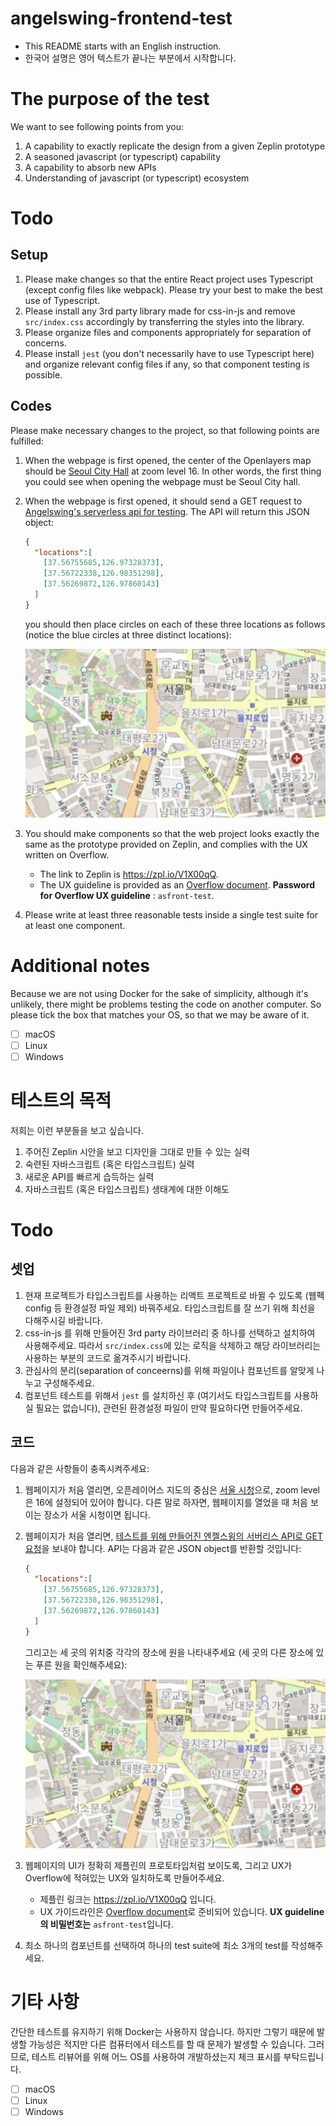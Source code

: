 # angelswing-frontend-test
- This README starts with an English instruction. 
- 한국어 설명은 영어 텍스트가 끝나는 부분에서 시작합니다.

# The purpose of the test

We want to see following points from you:

1. A capability to exactly replicate the design from a given Zeplin prototype
2. A seasoned javascript (or typescript) capability
3. A capability to absorb new APIs
4. Understanding of javascript (or typescript) ecosystem

# Todo
## Setup
1. Please make changes so that the entire React project uses Typescript (except config files like webpack). Please try your best to make the best use of Typescript.
2. Please install any 3rd party library made for css-in-js and remove `src/index.css` accordingly by transferring the styles into the library.
3. Please organize files and components appropriately for separation of concerns.
4. Please install `jest` (you don't necessarily have to use Typescript here) and organize relevant config files if any, so that component testing is possible.

## Codes
Please make necessary changes to the project, so that following points are fulfilled:

1. When the webpage is first opened, the center of the Openlayers map should be [Seoul City Hall](https://www.google.com/maps/place/Seoul+City+Hall/@37.5662952,126.9779451,15z/data=!4m2!3m1!1s0x0:0xe92b70ac420cf0a8?sa=X&ved=2ahUKEwi62Yygm5_sAhUGMd4KHaCBDK0Q_BIwFHoECBcQBQ) at zoom level 16. In other words, the first thing you could see when opening the webpage must be Seoul City hall.
2. When the webpage is first opened, it should send a GET request to [Angelswing's serverless api for testing](https://angelswing-frontend-test-serverless-api.vercel.app/api/locations). The API will return this JSON object:

    ```json
    {
      "locations":[
        [37.56755685,126.97328373],
        [37.56722338,126.98351298],
        [37.56269872,126.97860143]
      ]
    }
    ```

    you should then place circles on each of these three locations as follows (notice the blue circles at three distinct locations):

    ![blue circles](./blue-circles.png)

3. You should make components so that the web project looks exactly the same as the prototype provided on Zeplin, and complies with the UX written on Overflow. 
    - The link to Zeplin is https://zpl.io/V1X00qQ.
    - The UX guideline is provided as an [Overflow document](https://overflow.io/s/9CNSS5JI). **Password for Overflow UX guideline** : `asfront-test`.

4. Please write at least three reasonable tests inside a single test suite for at least one component.

# Additional notes
Because we are not using Docker for the sake of simplicity, although it's unlikely, there might be problems testing the code on another computer. So please tick the box that matches your OS, so that we may be aware of it.

- [ ] macOS
- [ ] Linux
- [ ] Windows

# 테스트의 목적

저희는 이런 부분들을 보고 싶습니다.

1. 주어진 Zeplin 시안을 보고 디자인을 그대로 만들 수 있는 실력
2. 숙련된 자바스크립트 (혹은 타입스크립트) 실력
3. 새로운 API를 빠르게 습득하는 실력
4. 자바스크립트 (혹은 타입스크립트) 생태계에 대한 이해도

# Todo
## 셋업
1. 현재 프로젝트가 타입스크립트를 사용하는 리액트 프로젝트로 바뀔 수 있도록 (웹펙 config 등 환경설정 파일 제외) 바꿔주세요. 타입스크립트를 잘 쓰기 위해 최선을 다해주시길 바랍니다.
2. css-in-js 를 위해 만들어진 3rd party 라이브러리 중 하나를 선택하고 설치하여 사용해주세요. 따라서 `src/index.css`에 있는 로직을 삭제하고 해당 라이브러리는 사용하는 부분의 코드로 옮겨주시기 바랍니다.
3. 관심사의 분리(separation of conceerns)를 위해 파일이나 컴포넌트를 알맞게 나누고 구성해주세요.
4. 컴포넌트 테스트를 위해서 `jest` 를 설치하신 후 (여기서도 타입스크립트를 사용하실 필요는 없습니다), 관련된 환경설정 파일이 만약 필요하다면 만들어주세요.

## 코드
다음과 같은 사항들이 충족시켜주세요:
1. 웹페이지가 처음 열리면, 오픈레이어스 지도의 중심은 [서울 시청](https://www.google.com/maps/place/Seoul+City+Hall/@37.5662952,126.9779451,15z/data=!4m2!3m1!1s0x0:0xe92b70ac420cf0a8?sa=X&ved=2ahUKEwi62Yygm5_sAhUGMd4KHaCBDK0Q_BIwFHoECBcQBQ)으로, zoom level은 16에 설정되어 있어야 합니다. 다른 말로 하자면, 웹페이지를 열었을 때 처음 보이는 장소가 서울 시청이면 됩니다.
2. 웹페이지가 처음 열리면, [테스트를 위해 만들어진 엔젤스윙의 서버리스 API로 GET 요청](https://angelswing-frontend-test-serverless-api.vercel.app/api/locations)을 보내야 합니다. API는 다음과 같은 JSON object를 반환할 것입니다:

    ```json
    {
      "locations":[
        [37.56755685,126.97328373],
        [37.56722338,126.98351298],
        [37.56269872,126.97860143]
      ]
    }
    ```

    그리고는 세 곳의 위치중 각각의 장소에 원을 나타내주세요 (세 곳의 다른 장소에 있는 푸른 원을 확인해주세요):

    ![blue circles](./blue-circles.png)


3. 웹페이지의 UI가 정확히 제플린의 프로토타입처럼 보이도록, 그리고 UX가 Overflow에 적혀있는 UX와 일치하도록 만들어주세요. 
    - 제플린 링크는 https://zpl.io/V1X00qQ 입니다.
    - UX 가이드라인은 [Overflow document](https://overflow.io/s/9CNSS5JI)로 준비되어 있습니다. **UX guideline의 비밀번호는** `asfront-test`입니다.

4. 최소 하나의 컴포넌트를 선택하여 하나의 test suite에 최소 3개의 test를 작성해주세요.

# 기타 사항
간단한 테스트를 유지하기 위해 Docker는 사용하지 않습니다. 하지만 그렇기 때문에 발생할 가능성은 적지만 다른 컴퓨터에서 테스트를 할 때 문제가 발생할 수 있습니다. 그러므로, 테스트 리뷰어를 위해 어느 OS를 사용하여 개발하셨는지 체크 표시를 부탁드립니다.

- [ ] macOS
- [ ] Linux
- [ ] Windows
